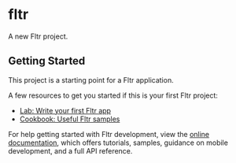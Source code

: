 # fltr

A new Fltr project.

## Getting Started

This project is a starting point for a Fltr application.

A few resources to get you started if this is your first Fltr project:

- [Lab: Write your first Fltr app](https://docs.flutter.dev/get-started/codelab)
- [Cookbook: Useful Fltr samples](https://docs.flutter.dev/cookbook)

For help getting started with Fltr development, view the
[online documentation](https://docs.flutter.dev/), which offers tutorials,
samples, guidance on mobile development, and a full API reference.
